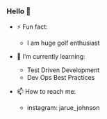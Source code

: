 

### Hello 👋

- ⚡ Fun fact:

  - I am huge golf enthusiast

- 🌱 I’m currently learning:

  - Test Driven Development
  - Dev Ops Best Practices

- 📫 How to reach me:
  - instagram: jarue_johnson

<!-- **jaRue1/jarue1** is a ✨ _special_ ✨ repository because its `README.md` (this file) appears on your GitHub profile. -->

<!-- Here are some ideas to get you started: -->

<!-- - 👯 I’m looking to collaborate on ...
- 🤔 I’m looking for help with ...
- 💬 Ask me about ...

- 😄 Pronouns: ... -->
